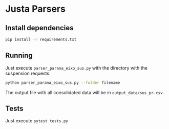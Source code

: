 # Justa Parsers

## Install dependencies

```bash
pip install -r requirements.txt
```

## Running

Just execute `parser_parana_eixo_sus.py` with the directory with the suspension requests:

```bash
python parser_parana_eixo_sus.py --folder filename

```

The output file with all consolidated data will be in `output_data/sus_pr.csv`.

## Tests

Just execute `pytest tests.py`